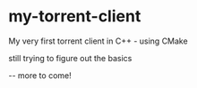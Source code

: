 # my-torrent-client
My very first torrent client in C++ - using CMake

still trying to figure out the basics

-- more to come!
